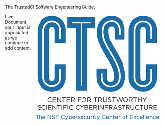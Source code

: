 <!--
.. title: Engineering Software for Science
.. slug: index
.. date: 2017-12-11 14:39:19 UTC-05:00
.. tags: 
.. category: 
.. link: /index.html
.. description: 
.. type: text
-->

The TrustedCI Software Engeneering Guide.

<img src="/ctsclogo.png" width=400px alt="CTSC - CCoE logo" style="float: right; margin: 0.4em;" />
Live Document, your input is appriciated as we continue to add content.
<br>
<br>
<br>
<br>
<br>
<br>
